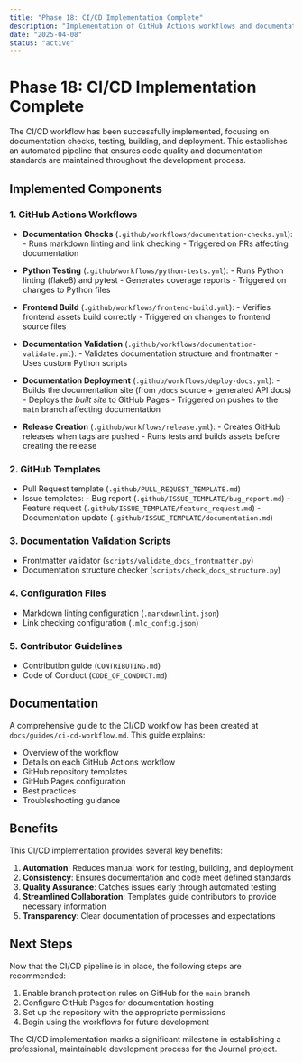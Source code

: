```yaml
---
title: "Phase 18: CI/CD Implementation Complete"
description: "Implementation of GitHub Actions workflows and documentation for CI/CD pipeline"
date: "2025-04-08"
status: "active"
---
```


# Phase 18: CI/CD Implementation Complete

The CI/CD workflow has been successfully implemented, focusing on documentation checks, testing, building, and deployment. This establishes an automated pipeline that ensures code quality and documentation standards are maintained throughout the development process.

## Implemented Components

### 1. GitHub Actions Workflows

- **Documentation Checks** (`.github/workflows/documentation-checks.yml`):
      - Runs markdown linting and link checking
      - Triggered on PRs affecting documentation

- **Python Testing** (`.github/workflows/python-tests.yml`):
      - Runs Python linting (flake8) and pytest
      - Generates coverage reports
      - Triggered on changes to Python files

- **Frontend Build** (`.github/workflows/frontend-build.yml`):
      - Verifies frontend assets build correctly
      - Triggered on changes to frontend source files

- **Documentation Validation** (`.github/workflows/documentation-validate.yml`):
      - Validates documentation structure and frontmatter
      - Uses custom Python scripts

- **Documentation Deployment** (`.github/workflows/deploy-docs.yml`):
      - Builds the documentation site (from `/docs` source + generated API docs)
      - Deploys the *built site* to GitHub Pages
      - Triggered on pushes to the `main` branch affecting documentation

- **Release Creation** (`.github/workflows/release.yml`):
      - Creates GitHub releases when tags are pushed
      - Runs tests and builds assets before creating the release

### 2. GitHub Templates

- Pull Request template (`.github/PULL_REQUEST_TEMPLATE.md`)
- Issue templates:
      - Bug report (`.github/ISSUE_TEMPLATE/bug_report.md`)
      - Feature request (`.github/ISSUE_TEMPLATE/feature_request.md`)
      - Documentation update (`.github/ISSUE_TEMPLATE/documentation.md`)

### 3. Documentation Validation Scripts

- Frontmatter validator (`scripts/validate_docs_frontmatter.py`)
- Documentation structure checker (`scripts/check_docs_structure.py`)

### 4. Configuration Files

- Markdown linting configuration (`.markdownlint.json`)
- Link checking configuration (`.mlc_config.json`)

### 5. Contributor Guidelines

- Contribution guide (`CONTRIBUTING.md`)
- Code of Conduct (`CODE_OF_CONDUCT.md`)

## Documentation

A comprehensive guide to the CI/CD workflow has been created at `docs/guides/ci-cd-workflow.md`. This guide explains:

- Overview of the workflow
- Details on each GitHub Actions workflow
- GitHub repository templates
- GitHub Pages configuration
- Best practices
- Troubleshooting guidance

## Benefits

This CI/CD implementation provides several key benefits:

1. **Automation**: Reduces manual work for testing, building, and deployment
2. **Consistency**: Ensures documentation and code meet defined standards
3. **Quality Assurance**: Catches issues early through automated testing
4. **Streamlined Collaboration**: Templates guide contributors to provide necessary information
5. **Transparency**: Clear documentation of processes and expectations

## Next Steps

Now that the CI/CD pipeline is in place, the following steps are recommended:

1. Enable branch protection rules on GitHub for the `main` branch
2. Configure GitHub Pages for documentation hosting
3. Set up the repository with the appropriate permissions
4. Begin using the workflows for future development

The CI/CD implementation marks a significant milestone in establishing a professional, maintainable development process for the Journal project.